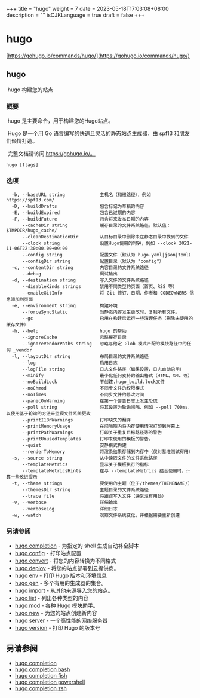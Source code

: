 +++
title = "hugo"
weight = 7
date = 2023-05-18T17:03:08+08:00
description = ""
isCJKLanguage = true
draft = false
+++

# hugo

[https://gohugo.io/commands/hugo/](https://gohugo.io/commands/hugo/)



## hugo 

​	hugo 构建您的站点  

### 概要

​	hugo 是主要命令，用于构建您的Hugo站点。  

​	Hugo 是一个用 Go 语言编写的快速且灵活的静态站点生成器，由 spf13 和朋友们倾情打造。  

​	完整文档请访问 https://gohugo.io/。	

```
hugo [flags]
```

### 选项 

```
  -b, --baseURL string             主机名（和根路径），例如https://spf13.com/
  -D, --buildDrafts                包含标记为草稿的内容
  -E, --buildExpired               包含已过期的内容
  -F, --buildFuture                包含将来发布日期的内容
      --cacheDir string            缓存目录的文件系统路径。默认值：$TMPDIR/hugo_cache/
      --cleanDestinationDir        从目标目录中删除未在静态目录中找到的文件
      --clock string               设置Hugo使用的时钟，例如 --clock 2021-11-06T22:30:00.00+09:00
      --config string              配置文件（默认为 hugo.yaml|json|toml）
      --configDir string           配置目录（默认为 "config"）
  -c, --contentDir string          内容目录的文件系统路径
      --debug                      调试输出
  -d, --destination string         写入文件的文件系统路径
      --disableKinds strings       禁用不同类型的页面（首页、RSS 等）
      --enableGitInfo              将 Git 修订、日期、作者和 CODEOWNERS 信息添加到页面
  -e, --environment string         构建环境
      --forceSyncStatic            当静态内容发生更改时，复制所有文件。
      --gc                         启用在构建后运行一些清理任务（删除未使用的缓存文件）
  -h, --help                       hugo 的帮助
      --ignoreCache                忽略缓存目录
      --ignoreVendorPaths string   忽略与给定 Glob 模式匹配的模块路径中的任何 _vendor
  -l, --layoutDir string           布局目录的文件系统路径
      --log                        启用日志
      --logFile string             日志文件路径（如果设置，日志自动启用）
      --minify                     最小化任何支持的输出格式（HTML、XML 等）
      --noBuildLock                不创建.hugo_build.lock文件
      --noChmod                    不同步文件的权限模式
      --noTimes                    不同步文件的修改时间
      --panicOnWarning             在第一个警告日志上发生恐慌
      --poll string                将其设置为轮询间隔，例如 --poll 700ms，以使用基于轮询的方法来监视文件系统更改
      --printI18nWarnings          打印缺失的翻译
      --printMemoryUsage           在间隔期内将内存使用情况打印到屏幕上
      --printPathWarnings          打印关于重复目标路径等的警告
      --printUnusedTemplates       打印未使用的模板的警告。
      --quiet                      安静模式构建
      --renderToMemory             将渲染结果存储到内存中（仅对基准测试有用）
  -s, --source string              从中读取文件的文件系统路径
      --templateMetrics            显示关于模板执行的指标
      --templateMetricsHints       在与 --templateMetrics 结合使用时，计算一些改进提示
  -t, --theme strings              要使用的主题（位于/themes/THEMENAME/）
      --themesDir string           主题目录的文件系统路径
      --trace file                 将跟踪写入文件（通常没有用处）
  -v, --verbose                    详细输出
      --verboseLog                 详细日志
  -w, --watch                      观察文件系统变化，并根据需要重新创建
```

### 另请参阅 

- [hugo completion](https://gohugo.io/commands/hugo_completion/) - 为指定的 shell 生成自动补全脚本 
- [hugo config](https://gohugo.io/commands/hugo_config/) - 打印站点配置 
- [hugo convert](https://gohugo.io/commands/hugo_convert/) - 将您的内容转换为不同格式 
- [hugo deploy](https://gohugo.io/commands/hugo_deploy/) - 将您的站点部署到云提供商。 
- [hugo env](https://gohugo.io/commands/hugo_env/) - 打印 Hugo 版本和环境信息 
- [hugo gen](https://gohugo.io/commands/hugo_gen/) - 多个有用的生成器的集合。 
- [hugo import](https://gohugo.io/commands/hugo_import/) - 从其他来源导入您的站点。 
- [hugo list](https://gohugo.io/commands/hugo_list/) - 列出各种类型的内容 
- [hugo mod](https://gohugo.io/commands/hugo_mod/) - 各种 Hugo 模块助手。 
- [hugo new](https://gohugo.io/commands/hugo_new/) - 为您的站点创建新内容 
- [hugo server](https://gohugo.io/commands/hugo_server/) - 一个高性能的网络服务器 
- [hugo version](https://gohugo.io/commands/hugo_version/) - 打印 Hugo 的版本号 

## 另请参阅

- [hugo completion](https://gohugo.io/commands/hugo_completion/)
- [hugo completion bash](https://gohugo.io/commands/hugo_completion_bash/)
- [hugo completion fish](https://gohugo.io/commands/hugo_completion_fish/)
- [hugo completion powershell](https://gohugo.io/commands/hugo_completion_powershell/)
- [hugo completion zsh](https://gohugo.io/commands/hugo_completion_zsh/)
